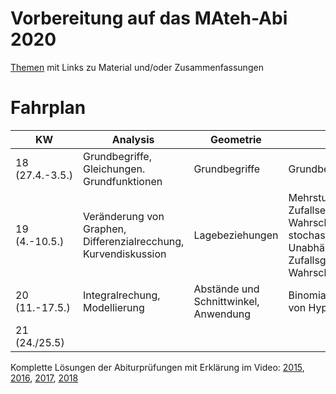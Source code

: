 # Vorbereitung auf das MAteh-Abi 2020

[Themen](themen.md) mit Links zu Material und/oder Zusammenfassungen

# Fahrplan

KW | Analysis | Geometrie | Stochastik | Sonstiges
------- | ------ | -------- | -------- | ---------
18 (27.4.-3.5.) | Grundbegriffe, Gleichungen. Grundfunktionen | Grundbegriffe |Grundbegriffe | Allgemeine Grundlagen
19 (4.-10.5.) | Veränderung von Graphen, Differenzialrecchung, Kurvendiskussion | Lagebeziehungen | Mehrstufige Zufallsexperimente, Bedingte Wahrscheinlichkeit und stochastische Unabhängigkeit, Zufallsgrößen und Wahrscheinlichkeitsverteilung |
20 (11.-17.5.) | Integralrechung, Modellierung | Abstände und Schnittwinkel, Anwendung | Binomialverteilung, Testen von Hypothesen |
21 (24./25.5) |  | | |

Komplette Lösungen der Abiturprüfungen mit Erklärung im Video: [2015](), [2016](), [2017](), [2018]()